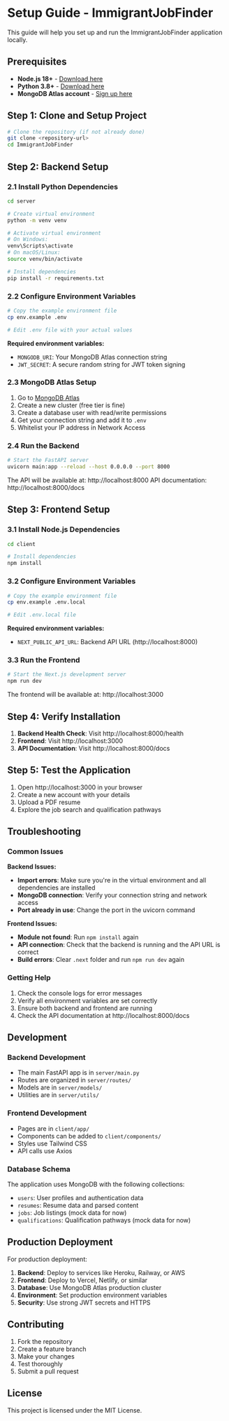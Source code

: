 # Setup Guide - ImmigrantJobFinder

This guide will help you set up and run the ImmigrantJobFinder application locally.

## Prerequisites

- **Node.js 18+** - [Download here](https://nodejs.org/)
- **Python 3.8+** - [Download here](https://www.python.org/downloads/)
- **MongoDB Atlas account** - [Sign up here](https://www.mongodb.com/atlas)

## Step 1: Clone and Setup Project

```bash
# Clone the repository (if not already done)
git clone <repository-url>
cd ImmigrantJobFinder
```

## Step 2: Backend Setup

### 2.1 Install Python Dependencies

```bash
cd server

# Create virtual environment
python -m venv venv

# Activate virtual environment
# On Windows:
venv\Scripts\activate
# On macOS/Linux:
source venv/bin/activate

# Install dependencies
pip install -r requirements.txt
```

### 2.2 Configure Environment Variables

```bash
# Copy the example environment file
cp env.example .env

# Edit .env file with your actual values
```

**Required environment variables:**
- `MONGODB_URI`: Your MongoDB Atlas connection string
- `JWT_SECRET`: A secure random string for JWT token signing

### 2.3 MongoDB Atlas Setup

1. Go to [MongoDB Atlas](https://www.mongodb.com/atlas)
2. Create a new cluster (free tier is fine)
3. Create a database user with read/write permissions
4. Get your connection string and add it to `.env`
5. Whitelist your IP address in Network Access

### 2.4 Run the Backend

```bash
# Start the FastAPI server
uvicorn main:app --reload --host 0.0.0.0 --port 8000
```

The API will be available at: http://localhost:8000
API documentation: http://localhost:8000/docs

## Step 3: Frontend Setup

### 3.1 Install Node.js Dependencies

```bash
cd client

# Install dependencies
npm install
```

### 3.2 Configure Environment Variables

```bash
# Copy the example environment file
cp env.example .env.local

# Edit .env.local file
```

**Required environment variables:**
- `NEXT_PUBLIC_API_URL`: Backend API URL (http://localhost:8000)

### 3.3 Run the Frontend

```bash
# Start the Next.js development server
npm run dev
```

The frontend will be available at: http://localhost:3000

## Step 4: Verify Installation

1. **Backend Health Check**: Visit http://localhost:8000/health
2. **Frontend**: Visit http://localhost:3000
3. **API Documentation**: Visit http://localhost:8000/docs

## Step 5: Test the Application

1. Open http://localhost:3000 in your browser
2. Create a new account with your details
3. Upload a PDF resume
4. Explore the job search and qualification pathways

## Troubleshooting

### Common Issues

**Backend Issues:**
- **Import errors**: Make sure you're in the virtual environment and all dependencies are installed
- **MongoDB connection**: Verify your connection string and network access
- **Port already in use**: Change the port in the uvicorn command

**Frontend Issues:**
- **Module not found**: Run `npm install` again
- **API connection**: Check that the backend is running and the API URL is correct
- **Build errors**: Clear `.next` folder and run `npm run dev` again

### Getting Help

1. Check the console logs for error messages
2. Verify all environment variables are set correctly
3. Ensure both backend and frontend are running
4. Check the API documentation at http://localhost:8000/docs

## Development

### Backend Development

- The main FastAPI app is in `server/main.py`
- Routes are organized in `server/routes/`
- Models are in `server/models/`
- Utilities are in `server/utils/`

### Frontend Development

- Pages are in `client/app/`
- Components can be added to `client/components/`
- Styles use Tailwind CSS
- API calls use Axios

### Database Schema

The application uses MongoDB with the following collections:
- `users`: User profiles and authentication data
- `resumes`: Resume data and parsed content
- `jobs`: Job listings (mock data for now)
- `qualifications`: Qualification pathways (mock data for now)

## Production Deployment

For production deployment:

1. **Backend**: Deploy to services like Heroku, Railway, or AWS
2. **Frontend**: Deploy to Vercel, Netlify, or similar
3. **Database**: Use MongoDB Atlas production cluster
4. **Environment**: Set production environment variables
5. **Security**: Use strong JWT secrets and HTTPS

## Contributing

1. Fork the repository
2. Create a feature branch
3. Make your changes
4. Test thoroughly
5. Submit a pull request

## License

This project is licensed under the MIT License. 